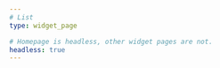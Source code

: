 ```yaml
---
# List
type: widget_page

# Homepage is headless, other widget pages are not.
headless: true
---
```

